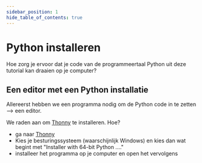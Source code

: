 ```yaml
---
sidebar_position: 1
hide_table_of_contents: true
---
```


# Python installeren
Hoe zorg je ervoor dat je code van de programmeertaal Python uit deze tutorial kan draaien op je computer?

## Een editor met een Python installatie
Allereerst hebben we een programma nodig om de Python code in te zetten --> een editor.

We raden aan om [Thonny](https://thonny.org/) te installeren.
Hoe?
- ga naar [Thonny](https://thonny.org/)
- Kies je besturingssysteem (waarschijnlijk Windows) en kies dan wat begint met "Installer with 64-bit Python ...."
- installeer het programma op je computer en open het vervolgens